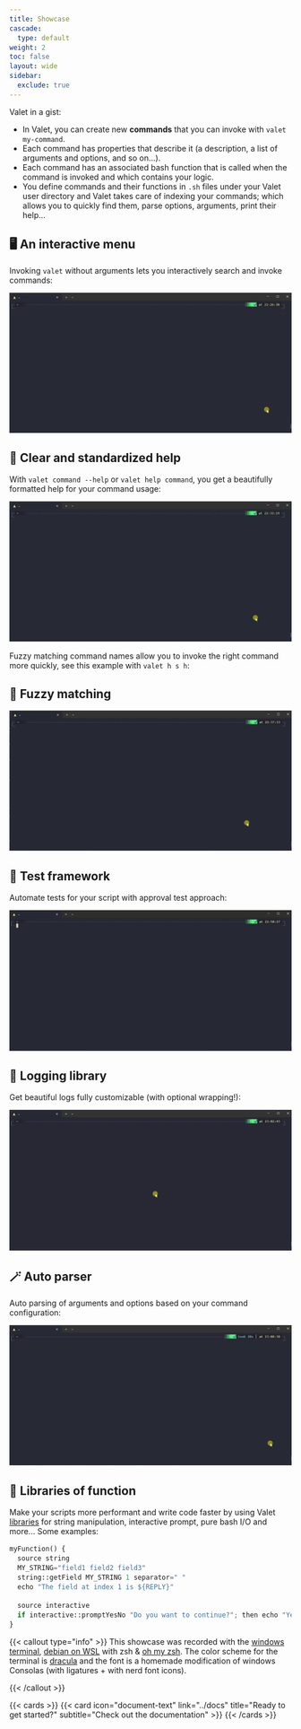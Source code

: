 ```yaml
---
title: Showcase
cascade:
  type: default
weight: 2
toc: false
layout: wide
sidebar:
  exclude: true
---
```



Valet in a gist:

- In Valet, you can create new **commands** that you can invoke with `valet my-command`.
- Each command has properties that describe it (a description, a list of arguments and options, and so on...).
- Each command has an associated bash function that is called when the command is invoked and which contains your logic.
- You define commands and their functions in `.sh` files under your Valet user directory and Valet takes care of indexing your commands; which allows you to quickly find them, parse options, arguments, print their help...

## 🖥️ An interactive menu

Invoking `valet` without arguments lets you interactively search and invoke commands:

![demo-menu](demo-menu.gif)

## 📖 Clear and standardized help

With `valet command --help` or `valet help command`, you get a beautifully formatted help for your command usage:

![demo-help](demo-help.gif)

Fuzzy matching command names allow you to invoke the right command more quickly, see this example with `valet h s h`:

## 🔎 Fuzzy matching

![demo-fuzzy](demo-fuzzy.gif)

## 🧪 Test framework

Automate tests for your script with approval test approach:

![demo-tests](demo-tests.gif)

## 🐾 Logging library

Get beautiful logs fully customizable (with optional wrapping!):

![demo-logs](demo-logs.gif)

## 🪄 Auto parser

Auto parsing of arguments and options based on your command configuration:

![demo-parsing](demo-parsing.gif)

## 🧩 Libraries of function

Make your scripts more performant and write code faster by using Valet [libraries][libraries-link] for string manipulation, interactive prompt, pure bash I/O and more... Some examples:

```python {linenos=table,linenostart=1,filename="script.sh"}
myFunction() {
  source string
  MY_STRING="field1 field2 field3"
  string::getField MY_STRING 1 separator=" "
  echo "The field at index 1 is ${REPLY}"

  source interactive
  if interactive::promptYesNo "Do you want to continue?"; then echo "Yes."; else echo "No."; fi
}
```

{{< callout type="info" >}}
This showcase was recorded with the [windows terminal][windows-terminal], [debian on WSL][debian-wsl] with zsh & [oh my zsh][oh-my-zsh]. The color scheme for the terminal is [dracula][dracula-theme] and the font is a homemade modification of windows Consolas (with ligatures + with nerd font icons).

[windows-terminal]: https://github.com/microsoft/terminal
[debian-wsl]: https://wiki.debian.org/InstallingDebianOn/Microsoft/Windows/SubsystemForLinux
[oh-my-zsh]: https://ohmyz.sh/
[dracula-theme]: https://draculatheme.com/windows-terminal
{{< /callout >}}

{{< cards >}}
  {{< card icon="document-text" link="../docs" title="Ready to get started?" subtitle="Check out the documentation" >}}
{{< /cards >}}

[libraries-link]: ../docs/libraries/